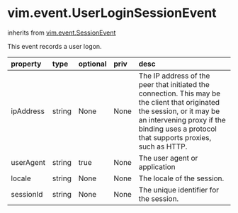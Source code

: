 vim.event.UserLoginSessionEvent
===============================
inherits from [vim.event.SessionEvent](docs/vim.event.SessionEvent.md)


This event records a user logon.

| property | type | optional | priv | desc |
|:---------|:-----|:---------|:-----|:-----|
| ipAddress | string | None | None | The IP address of the peer that initiated the connection. This may   be the client that originated the session, or it may be an intervening   proxy if the binding uses a protocol that supports proxies, such as HTTP. |
| userAgent | string | true | None | The user agent or application |
| locale | string | None | None | The locale of the session. |
| sessionId | string | None | None | The unique identifier for the session. |


